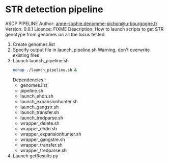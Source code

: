 # STR detection pipeline

ASDP PIPELINE
Author: anne-sophie.denomme-pichon@u-bourgogne.fr
Version: 0.0.1
Licence: FIXME
Description: How to launch scripts to get STR genotype from genomes on all the locus tested

1. Create genomes.list
2. Specify output file in launch_pipeline.sh
   Warning, don't overwrite existing files
3. Launch launch_pipeline.sh
   ```bash
   nohup ./launch_pipeline.sh &
   ```
   Dependencies :
   - genomes.list
   - pipeline.sh
   - launch_ehdn.sh
   - launch_expansionhunter.sh
   - launch_gangstr.sh
   - launch_transfer.sh
   - launch_tredparse.sh
   - wrapper_delete.sh
   - wrapper_ehdn.sh
   - wrapper_expansionhunter.sh
   - wrapper_gangstre.sh
   - wrapper_transfer.sh
   - wrapper_tredparse.sh
4. Launch getResults.py